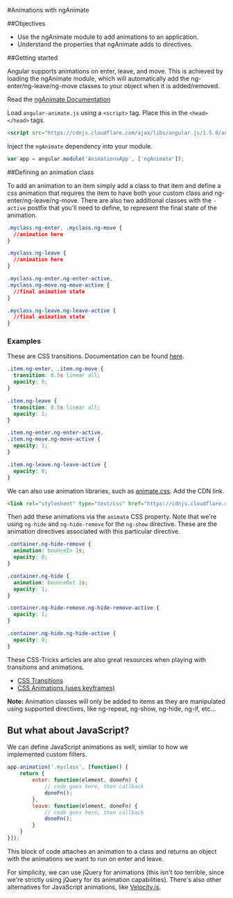 #Animations with ngAnimate

##Objectives

* Use the ngAnimate module to add animations to an application.
* Understand the properties that ngAnimate adds to directives.

##Getting started

Angular supports animations on enter, leave, and move. This is achieved by loading the ngAnimate module, which will automatically add the ng-enter/ng-leave/ng-move classes to your object when it is added/removed.

Read the [ngAnimate Documentation](https://docs.angularjs.org/api/ngAnimate)

Load `angular-animate.js` using a `<script>` tag. Place this in the `<head></head>` tags.

```html
<script src="https://cdnjs.cloudflare.com/ajax/libs/angular.js/1.5.0/angular-animate.js"></script>
```

Inject the `ngAnimate` dependency into your module.

```javascript
var app = angular.module('AnimationsApp', ['ngAnimate']);
```

##Defining an animation class

To add an animation to an item simply add a class to that item and define a css animation that requires the item to have both your custom class and ng-enter/ng-leave/ng-move. There are also two additional classes with the `-active` postfix that you'll need to define, to represent the final state of the animation.

```css
.myclass.ng-enter, .myclass.ng-move {
  //animation here
}

.myclass.ng-leave {
  //animation here
}

.myclass.ng-enter.ng-enter-active,
.myclass.ng-move.ng-move-active {
  //final animation state
}

.myclass.ng-leave.ng-leave-active {
  //final animation state
}
```

### Examples

These are CSS transitions. Documentation can be found [here](https://developer.mozilla.org/en-US/docs/Web/Guide/CSS/Using_CSS_transitions).

```css
.item.ng-enter, .item.ng-move {
  transition: 0.5s linear all;
  opacity: 0;
}

.item.ng-leave {
  transition: 0.5s linear all;
  opacity: 1;
}

.item.ng-enter.ng-enter-active,
.item.ng-move.ng-move-active {
  opacity: 1;
}

.item.ng-leave.ng-leave-active {
  opacity: 0;
}
```

We can also use animation libraries, such as [animate.css](https://daneden.github.io/animate.css/). Add the CDN link.

```html
<link rel="stylesheet" type="text/css" href="https://cdnjs.cloudflare.com/ajax/libs/animate.css/3.4.0/animate.min.css">
```

Then add these animations via the `animate` CSS property. Note that we're using `ng-hide` and `ng-hide-remove` for the `ng-show` directive. These are the animation directives associated with this particular directive.

```css
.container.ng-hide-remove {
  animation: bounceIn 1s;
  opacity: 0;
}

.container.ng-hide {
  animation: bounceOut 1s;
  opacity: 1;
}

.container.ng-hide-remove.ng-hide-remove-active {
  opacity: 1;
}

.container.ng-hide.ng-hide-active {
  opacity: 0;
}
```

These CSS-Tricks articles are also great resources when playing with transitions and animations.
* [CSS Transitions](https://css-tricks.com/almanac/properties/t/transition/)
* [CSS Animations (uses keyframes)](https://css-tricks.com/almanac/properties/a/animation/)

**Note:** Animation classes will only be added to items as they are manipulated using supported directives, like ng-repeat, ng-show, ng-hide, ng-if, etc...

## But what about JavaScript?

We can define JavaScript animations as well, similar to how we implemented custom filters.

```js
app.animation('.myclass', [function() {
	return {
		enter: function(element, doneFn) {
			// code goes here, then callback
			doneFn();
		},
		leave: function(element, doneFn) {
			// code goes here, then callback
			doneFn();
		}
	}
}]);
```

This block of code attaches an animation to a class and returns an object with the animations we want to run on enter and leave.

For simplicity, we can use jQuery for animations (this isn't *too* terrible, since we're strictly using jQuery for its animation capabilities). There's also other alternatives for JavaScript animations, like [Velocity.js](http://julian.com/research/velocity/).

